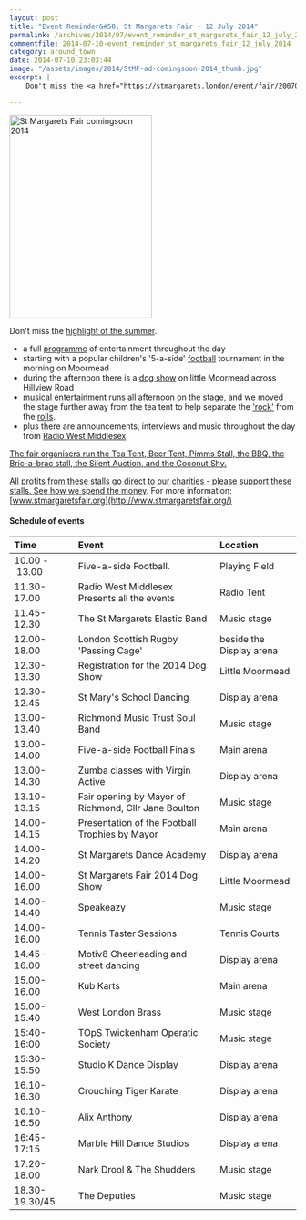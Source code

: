 ```yaml
---
layout: post
title: "Event Reminder&#58; St Margarets Fair - 12 July 2014"
permalink: /archives/2014/07/event_reminder_st_margarets_fair_12_july_2014.html
commentfile: 2014-07-10-event_reminder_st_margarets_fair_12_july_2014
category: around_town
date: 2014-07-10 23:03:44
image: "/assets/images/2014/StMF-ad-comingsoon-2014_thumb.jpg"
excerpt: |
    Don't miss the <a href="https://stmargarets.london/event/fair/200705144148">highlight of the summer</a>

---
```


<a href="/assets/images/2014/StMF-ad-comingsoon-2014.jpg" title="See larger version of - St Margarets Fair comingsoon 2014"><img src="/assets/images/2014/StMF-ad-comingsoon-2014_thumb.jpg" width="250" height="356" alt="St Margarets Fair comingsoon 2014" class="photo right" /></a>

Don't miss the [highlight of the summer](/event/fair/200705144148).

- a full <a href="http://www.stmargaretsfair.org/schedule.html">programme</a> of entertainment throughout the day
- starting with a popular children's '5-a-side' <a href="http://www.stmargaretsfair.org/football.html">football</a> tournament in the morning on Moormead
- during the afternoon there is a <a href="http://www.stmargaretsfair.org/dogshow.html">dog show</a> on little Moormead across Hillview Road
- <a href="http://www.stmargaretsfair.org/music.html">musical entertainment</a> runs all afternoon on the stage, and we moved the stage further away from the tea tent to help separate the <a href="http://www.stmargaretsfair.org/music.html">'rock'</a> from the <a href="http://www.stmargaretsfair.org/food.html">rolls</a>.
- plus there are announcements, interviews and music throughout the day from <a href="http://www.radiowestmiddlesex.org.uk/" target="_blank">Radio West Middlesex

The fair organisers run the Tea Tent, Beer Tent, Pimms Stall, the <span class="caps">BBQ, </span>the Bric-a-brac stall, the Silent Auction, and the Coconut Shy.

All profits from these stalls go direct to our charities - please support these stalls. See how we spend the [money](http://www.stmargaretsfair.org/charities.html).
For more information: [www.stmargaretsfair.org](http://www.stmargaretsfair.org/)

#### Schedule of events

| Time               | Event                                                | Location                 |
|:-----|:-----|:-----|
| 10.00&nbsp;- 13.00 | Five-a-side Football.                                | Playing Field            |
| 11.30-17.00        | Radio West Middlesex Presents all the events         | Radio Tent               |
| 11.45-12.30        | The St Margarets Elastic Band                        | Music stage              |
| 12.00-18.00        | London Scottish Rugby 'Passing Cage'                 | beside the Display arena |
| 12.30-13.30        | Registration for the 2014 Dog Show                   | Little Moormead          |
| 12.30-12.45        | St Mary's School Dancing                             | Display arena            |
| 13.00-13.40        | Richmond Music Trust Soul Band                       | Music stage              |
| 13.00-14.00        | Five-a-side Football Finals                          | Main arena               |
| 13.00-14.30        | Zumba classes with Virgin Active                     | Display arena            |
| 13.10-13.15        | Fair opening by Mayor of Richmond, Cllr Jane Boulton | Music stage              |
| 14.00-14.15        | Presentation of the Football Trophies by Mayor       | Main arena               |
| 14.00-14.20        | St Margarets Dance Academy                           | Display arena            |
| 14.00-16.00        | St Margarets Fair 2014 Dog Show                      | Little Moormead          |
| 14.00-14.40        | Speakeazy                                            | Music stage              |
| 14.00-16.00        | Tennis Taster Sessions                               | Tennis Courts            |
| 14.45-16.00        | Motiv8 Cheerleading and street dancing               | Display arena            |
| 15.00-16.00        | Kub Karts                                            | Main arena               |
| 15.00-15.40        | West London Brass                                    | Music stage              |
| 15:40-16:00        | TOpS Twickenham Operatic Society                     | Music stage              |
| 15:30-15:50        | Studio K Dance Display                               | Display arena            |
| 16.10-16.30        | Crouching Tiger Karate                               | Display arena            |
| 16.10-16.50        | Alix Anthony                                         | Display arena            |
| 16:45-17:15        | Marble Hill Dance Studios                            | Display arena            |
| 17.20-18.00        | Nark Drool & The Shudders                            | Music stage              |
| 18.30-19.30/45     | The Deputies                                         | Music stage              |

